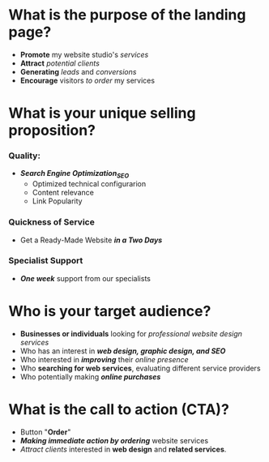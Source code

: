 # What is the purpose of the landing page?
* **Promote** my website studio's _services_ 
* **Attract** _potential clients_ 
* **Generating** _leads_ and _conversions_
* **Encourage** visitors _to order_ my services

# What is your unique selling proposition?
### Quality:
* **_Search Engine Optimization<sub>SEO</sub>_**
    * Optimized technical configurarion
    * Content relevance
    * Link Popularity
### Quickness of Service
* Get a Ready-Made Website **_in a Two Days_**
### Specialist Support
* **_One week_** support from our specialists

# Who is your target audience?
* **Businesses or individuals** looking for _professional website design services_
* Who has an interest in **_web design, graphic design, and SEO_**
* Who interested in **_improving_** their _online presence_
* Who **searching for web services**, evaluating different service providers
* Who potentially making **_online purchases_**

# What is the call to action (CTA)?
* Button "**Order**"
* **_Making immediate action by ordering_** website services
* _Attract clients_ interested in **web design** and **related services**. 

